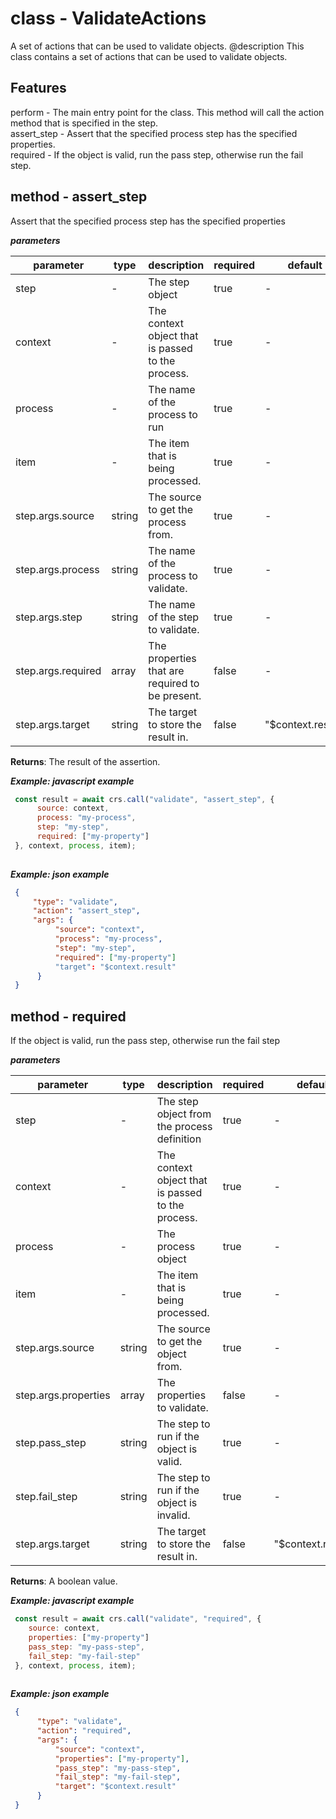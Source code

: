 # class - ValidateActionsA set of actions that can be used to validate objects. @description This class contains a set of actions that can be used to validate objects.    ## Features perform - The main entry point for the class. This method will call the action method that is specified in the step.   assert_step - Assert that the specified process step has the specified properties.   required - If the object is valid, run the pass step, otherwise run the fail step.  ## method - assert_stepAssert that the specified process step has the specified properties***parameters***|parameter|type|description|required|default||---------|----|-----------|--------|-------||step|-|The step object|true|-||context|-|The context object that is passed to the process.|true|-||process|-|The name of the process to run|true|-||item|-|The item that is being processed.|true|-||step.args.source|string|The source to get the process from.|true|-||step.args.process|string|The name of the process to validate.|true|-||step.args.step|string|The name of the step to validate.|true|-||step.args.required|array|The properties that are required to be present.|false|-||step.args.target|string|The target to store the result in.|false|"$context.result"|**Returns**: The result of the assertion.  ***Example: javascript example***```js const result = await crs.call("validate", "assert_step", {        source: context,        process: "my-process",        step: "my-step",        required: ["my-property"]   }, context, process, item);    ```***Example: json example***```json {       "type": "validate",       "action": "assert_step",       "args": {            "source": "context",            "process": "my-process",            "step": "my-step",            "required": ["my-property"]            "target": "$context.result"        }   }  ```## method - requiredIf the object is valid, run the pass step, otherwise run the fail step***parameters***|parameter|type|description|required|default||---------|----|-----------|--------|-------||step|-|The step object from the process definition|true|-||context|-|The context object that is passed to the process.|true|-||process|-|The process object|true|-||item|-|The item that is being processed.|true|-||step.args.source|string|The source to get the object from.|true|-||step.args.properties|array|The properties to validate.|false|-||step.pass_step|string|The step to run if the object is valid.|true|-||step.fail_step|string|The step to run if the object is invalid.|true|-||step.args.target|string|The target to store the result in.|false|"$context.result"|**Returns**: A boolean value.***Example: javascript example***```js const result = await crs.call("validate", "required", {      source: context,      properties: ["my-property"]      pass_step: "my-pass-step",      fail_step: "my-fail-step"   }, context, process, item);    ```***Example: json example***```json {        "type": "validate",        "action": "required",        "args": {            "source": "context",            "properties": ["my-property"],            "pass_step": "my-pass-step",            "fail_step": "my-fail-step",            "target": "$context.result"        }   }  ```